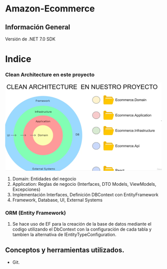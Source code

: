 # Amazon-Ecommerce

## Información General

Versión de .NET 7.0 SDK 
# Indice

### Clean Architecture en este proyecto
![alt text](assets/CleanArchitectureEcommerce.png)
1. Domain: Entidades del negocio
2. Application: Reglas de negocio (Interfaces, DTO Models, ViewModels, Excepciones)
3. Implementación Interfaces, Definición DBContext con EntityFramework
4. Framework, Database, UI, External Systems 

### ORM (Entity Framework)

1. Se hace uso de EF para la creación de la base de datos mediante el codigo utilizando el DbContext con la configuración de cada tabla y tambien la alternativa de IEntityTypeConfiguration.

## Conceptos y herramientas utilizados.

- Git.